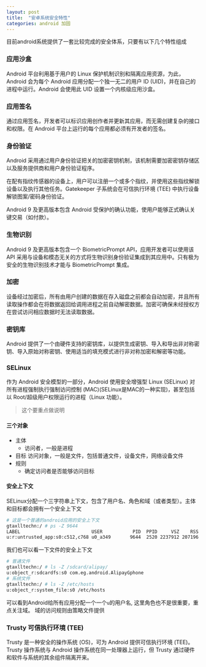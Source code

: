 ```yaml
---
layout: post
title:  "安卓系统安全特性"
categories: android 加固
---
```


目前android系统提供了一套比较完成的安全体系，只要有以下几个特性组成

### 应用沙盒
Android 平台利用基于用户的 Linux 保护机制识别和隔离应用资源，为此，Android 会为每个 Android 应用分配一个独一无二的用户 ID (UID)，并在自己的进程中运行。Android 会使用此 UID 设置一个内核级应用沙盒。
<!--more-->

### 应用签名
通过应用签名，开发者可以标识应用创作者并更新其应用，而无需创建复杂的接口和权限。在 Android 平台上运行的每个应用都必须有开发者的签名。

### 身份验证
Android 采用通过用户身份验证把关的加密密钥机制，该机制需要加密密钥存储区以及服务提供商和用户身份验证程序。

在配有指纹传感器的设备上，用户可以注册一个或多个指纹，并使用这些指纹解锁设备以及执行其他任务。Gatekeeper 子系统会在可信执行环境 (TEE) 中执行设备解锁图案/密码身份验证。

Android 9 及更高版本包含 Android 受保护的确认功能，使用户能够正式确认关键交易（如付款）。

### 生物识别
Android 9 及更高版本包含一个 BiometricPrompt API，应用开发者可以使用该 API 采用与设备和模态无关的方式将生物识别身份验证集成到其应用中。只有极为安全的生物识别技术才能与 BiometricPrompt 集成。

### 加密
设备经过加密后，所有由用户创建的数据在存入磁盘之前都会自动加密，并且所有读取操作都会在将数据返回给调用进程之前自动解密数据。加密可确保未经授权方在尝试访问相应数据时无法读取数据。

### 密钥库
Android 提供了一个由硬件支持的密钥库，以提供生成密钥、导入和导出非对称密钥、导入原始对称密钥、使用适当的填充模式进行非对称加密和解密等功能。

### SELinux
作为 Android 安全模型的一部分，Android 使用安全增强型 Linux (SELinux) 对所有进程强制执行强制访问控制 (MAC)(SELinux是MAC的一种实现)，甚至包括以 Root/超级用户权限运行的进程（Linux 功能）。
> 这个要重点做说明

#### 三个对象
- 主体
	- 访问者，一般是进程
- 目标
	访问对象，一般是文件，包括普通文件，设备文件，网络设备文件
- 规则
	- 确定访问者是否能够访问目标
#### 安全上下文
SELinux分配一个三字符串上下文，包含了用户名、角色和域（或者类型）。主体和目标都会拥有一个安全上下文
```bash
# 这是一个普通的android应用的安全上下文
gtaxlltechn:/ # ps -Z 9644                                                                                                                       
LABEL                          USER           PID  PPID     VSZ    RSS WCHAN            ADDR S NAME                       
u:r:untrusted_app:s0:c512,c768 u0_a349       9644  2520 2237912 207196 SyS_epoll+   e5b62ebc S com.nd.app.factory.egvod
```
我们也可以看一下文件的安全上下文
```bash
# 普通文件
gtaxlltechn:/ # ls -Z /sdcard/alipay/                                                                                                            
u:object_r:sdcardfs:s0 com.eg.android.AlipayGphone
# 系统文件
gtaxlltechn:/ # ls -Z /etc/hosts                                                                                                                 
u:object_r:system_file:s0 /etc/hosts
```

可以看到Android给所有应用分配一个一个`u`的用户名, 这里角色也不是很重要，重点关注域。
域的访问规则由策略文件提供





### Trusty 可信执行环境 (TEE)
Trusty 是一种安全的操作系统 (OS)，可为 Android 提供可信执行环境 (TEE)。Trusty 操作系统与 Android 操作系统在同一处理器上运行，但 Trusty 通过硬件和软件与系统的其余组件隔离开来。
